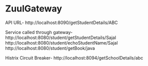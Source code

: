 # ZuulGateway

API URL-
http://localhost:8090/getStudentDetails/ABC

Service called through gateway-
http://localhost:8080/student/getStudentDetails/Sajal
http://localhost:8080/student/echoStudentName/Sajal
http://localhost:8080/student/getBook/java

Histrix Circuit Breaker-
http://localhost:8094/getSchoolDetails/abc
